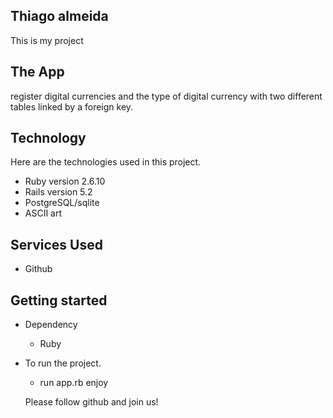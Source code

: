 ## Thiago almeida
This is my project 


## The App

register digital currencies and the type of digital currency
with two different tables linked by a foreign key.

## Technology 

Here are the technologies used in this project.

* Ruby version  2.6.10
* Rails version 5.2
* PostgreSQL/sqlite
* ASCII art

## Services Used

* Github


## Getting started

* Dependency
  - Ruby  
  
* To run the project.
  - run app.rb enjoy

  Please follow github and join us!
